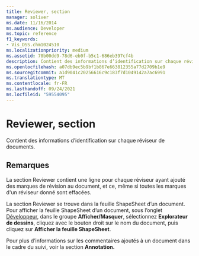 ```yaml
---
title: Reviewer, section
manager: soliver
ms.date: 11/16/2014
ms.audience: Developer
ms.topic: reference
f1_keywords:
- Vis_DSS.chm1024510
ms.localizationpriority: medium
ms.assetid: 70b00dd9-78d6-eb0f-b5c1-686eb397cf4b
description: Contient des informations d’identification sur chaque réviseur de documents.
ms.openlocfilehash: a07db9ec5b9bf1b867e663812355a77d2709b1e9
ms.sourcegitcommit: a1d9041c20256616c9c183f7d1049142a7ac6991
ms.translationtype: MT
ms.contentlocale: fr-FR
ms.lasthandoff: 09/24/2021
ms.locfileid: "59554095"
---
```

# <a name="reviewer-section"></a>Reviewer, section

Contient des informations d’identification sur chaque réviseur de documents.
  
## <a name="remarks"></a>Remarques

La section Reviewer contient une ligne pour chaque réviseur ayant ajouté des marques de révision au document, et ce, même si toutes les marques d'un réviseur donné sont effacées. 
  
La section Reviewer se trouve dans la feuille ShapeSheet d’un document. Pour afficher la feuille ShapeSheet d’un document, sous l’onglet [Développeur](run-in-developer-mode-display-the-developer-tab.md), dans le groupe **Afficher/Masquer**, sélectionnez **Explorateur de dessins**, cliquez avec le bouton droit sur le nom du document, puis cliquez sur **Afficher la feuille ShapeSheet**. 
  
Pour plus d’informations sur les commentaires ajoutés à un document dans le cadre du suivi, voir la section **Annotation.** 
  

